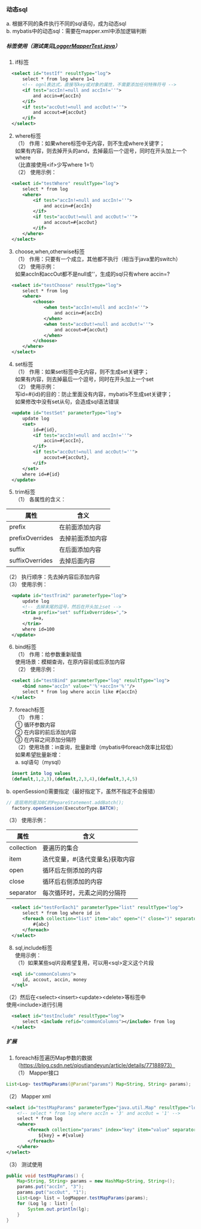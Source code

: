 ### 动态sql
a. 根据不同的条件执行不同的sql语句，成为动态sql  
b. mybatis中的动态sql：需要在mapper.xml中添加逻辑判断  

##### 标签使用（测试类见[LoggerMapperTest.java](https://github.com/HelloKittycoder/JavaWebLearning/blob/master/FrameworkPre/mybatis-study/mybatis07/src/test/java/com/bjsxt/mapper/LoggerMapperTest.java)）
1. if标签  
  ```xml
    <select id="testIf" resultType="log">
        select * from log where 1=1
        <!-- ognl表达式，直接写key或对象的属性，不需要添加任何特殊符号 -->
        <if test="accIn!=null and accIn!=''">
            and accin=#{accIn}
        </if>
        <if test="accOut!=null and accOut!=''">
            and accout=#{accOut}
        </if>
    </select>
  ```
2. where标签  
（1） 作用：如果where标签中无内容，则不生成where关键字；  
如果有内容，则去掉开头的and，去掉最后一个逗号，同时在开头加上一个where  
（比直接使用&lt;if&gt;少写where 1=1）  
（2） 使用示例：  
  ```xml
    <select id="testWhere" resultType="log">
        select * from log
        <where>
            <if test="accIn!=null and accIn!=''">
                and accin=#{accIn}
            </if>
            <if test="accOut!=null and accOut!=''">
                and accout=#{accOut}
            </if>
        </where>
    </select>
  ```
3. choose,when,otherwise标签  
（1） 作用：只要有一个成立，其他都不执行（相当于java里的switch）  
（2） 使用示例：  
如果accIn和accOut都不是null或''，生成的sql只有where accin=?
  ```xml
    <select id="testChoose" resultType="log">
        select * from log
        <where>
            <choose>
                <when test="accIn!=null and accIn!=''">
                    and accin=#{accIn}
                </when>
                <when test="accOut!=null and accOut!=''">
                    and accout=#{accOut}
                </when>
            </choose>
        </where>
    </select>
  ```
4. set标签  
（1） 作用：如果set标签中无内容，则不生成set关键字；  
如果有内容，则去掉最后一个逗号，同时在开头加上一个set  
（2） 使用示例：  
写id=#{id}的目的：防止<set>里面没有内容，mybatis不生成set关键字；  
如果修改中没有set从句，会造成sql语法错误
  ```xml
    <update id="testSet" parameterType="log">
        update log
        <set>
            id=#{id},
            <if test="accIn!=null and accIn!=''">
                accin=#{accIn},
            </if>
            <if test="accOut!=null and accOut!=''">
                accout=#{accOut},
            </if>
        </set>
        where id=#{id}
    </update>
  ```
5. trim标签  
（1） 各属性的含义：  

属性  | 含义
------------- | -------------
prefix  | 在前面添加内容
prefixOverrides  | 去掉前面添加内容
suffix  | 在后面添加内容
suffixOverrides  | 去掉后面内容

（2） 执行顺序：先去掉内容后添加内容  
（3） 使用示例：  
  ```xml
    <update id="testTrim2" parameterType="log">
        update log
        <!-- 去掉末尾的逗号，然后在开头加上set -->
        <trim prefix="set" suffixOverrides=",">
            a=a,
        </trim>
        where id=100
    </update>
  ```
6. bind标签  
（1） 作用：给参数重新赋值  
使用场景：模糊查询，在原内容前或后添加内容  
（2） 使用示例：  
  ```xml
    <select id="testBind" parameterType="log" resultType="log">
        <bind name="accIn" value="'%'+accIn+'%'"/>
        select * from log where accin like #{accIn}
    </select>
  ```
7. foreach标签  
（1） 作用：  
① 循环参数内容  
② 在内容的前后添加内容  
③ 在内容之间添加分隔符  
（2）使用场景：in查询，批量新增（mybatis中foreach效率比较低）  
如果希望批量新增：  
a. sql语句（mysql）  
  ```sql
    insert into log values
    (default,1,2,3),(default,2,3,4),(default,3,4,5)
  ```
b. openSession()需要指定（最好指定下，虽然不指定不会报错）  
  ```java
  // 底层用的是JDBC的PepareStatement.addBatch();
    factory.openSession(ExecutorType.BATCH);
  ```
（3） 使用示例：  

属性  | 含义
------------- | -------------
collection  | 要遍历的集合
item  | 迭代变量，#{迭代变量名}获取内容
open  | 循环后左侧添加的内容
close  | 循环后右侧添加的内容
separator  | 每次循环时，元素之间的分隔符
  ```xml
    <select id="testForEach1" parameterType="list" resultType="log">
        select * from log where id in
        <foreach collection="list" item="abc" open="(" close=")" separator=",">
            #{abc}
        </foreach>
    </select>
  ```
8. sql,include标签  
使用示例：  
（1）如果某些sql片段希望复用，可以用&lt;sql&gt;定义这个片段  
  ```xml
    <sql id="commonColumns">
        id, accout, accin, money
    </sql>
  ```
（2）然后在&lt;select&gt;&lt;insert&gt;&lt;update&gt;&lt;delete&gt;等标签中  
使用&lt;include&gt;进行引用  
  ```xml
    <select id="testInclude" resultType="log">
        select <include refid="commonColumns"></include> from log
    </select>
  ```

##### 扩展
1. foreach标签遍历Map参数的数据（https://blog.csdn.net/qioutiandeyun/article/details/77188973）  
（1） Mapper接口  
```java
List<Log> testMapParams(@Param("params") Map<String, String> params);
```
（2） Mapper xml  
```xml
<select id="testMapParams" parameterType="java.util.Map" resultType="log">
    <!-- select * from log where accIn = '3' and accOut = '1' -->
    select * from log
    <where>
        <foreach collection="params" index="key" item="value" separator=" and ">
            ${key} = #{value}
        </foreach>
    </where>
</select>
```
（3） 测试使用  
```java
public void testMapParams() {
    Map<String, String> params = new HashMap<String, String>();
    params.put("accIn", "3");
    params.put("accOut", "1");
    List<Log> list = logMapper.testMapParams(params);
    for (Log lg : list) {
        System.out.println(lg);
    }
}
```